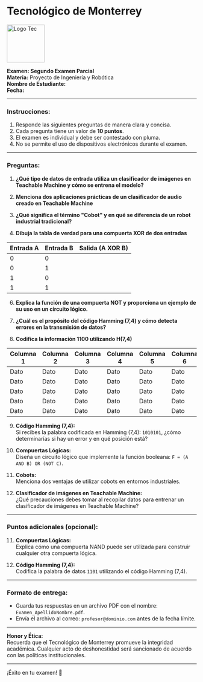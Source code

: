# Tecnológico de Monterrey  
<img src="https://upload.wikimedia.org/wikipedia/commons/thumb/4/47/Logo_del_ITESM.svg/1200px-Logo_del_ITESM.svg.png" alt="Logo Tec" width="100cm" height="100cm" />  

**Examen: Segundo Examen Parcial**  
**Materia:** Proyecto de Ingeniería y Robótica  
**Nombre de Estudiante:**  
**Fecha:** 

---

### **Instrucciones:**  
1. Responde las siguientes preguntas de manera clara y concisa.  
2. Cada pregunta tiene un valor de **10 puntos**.  
3. El examen es individual y debe ser contestado con pluma. 
4. No se permite el uso de dispositivos electrónicos durante el examen.  

---

### **Preguntas:**

1. **¿Qué tipo de datos de entrada utiliza un clasificador de imágenes en Teachable Machine y cómo se entrena el modelo?**  
   

2. **Menciona dos aplicaciones prácticas de un clasificador de audio creado en Teachable Machine**  
  

3. **¿Qué significa el término "Cobot" y en qué se diferencia de un robot industrial tradicional?**  
   

4. **Dibuja la tabla de verdad para una compuerta XOR de dos entradas**

| Entrada A | Entrada B | Salida (A XOR B) |
|-----------|-----------|------------------|
|     0     |     0     |                  |
|     0     |     1     |                  |
|     1     |     0     |                  |
|     1     |     1     |                  | 
  

6. **Explica la función de una compuerta NOT y proporciona un ejemplo de su uso en un circuito lógico.**  
  

7. **¿Cuál es el propósito del código Hamming (7,4) y cómo detecta errores en la transmisión de datos?**

8. **Codifica la información 1100 utilizando H(7,4)**  
 
| Columna 1 | Columna 2 | Columna 3 | Columna 4 | Columna 5 | Columna 6 | Columna 7 | Columna 8 |
|-----------|-----------|-----------|-----------|-----------|-----------|-----------|-----------|
|    Dato   |    Dato   |    Dato   |    Dato   |    Dato   |    Dato   |    Dato   |    Dato   |
|    Dato   |    Dato   |    Dato   |    Dato   |    Dato   |    Dato   |    Dato   |    Dato   |
|    Dato   |    Dato   |    Dato   |    Dato   |    Dato   |    Dato   |    Dato   |    Dato   |
|    Dato   |    Dato   |    Dato   |    Dato   |    Dato   |    Dato   |    Dato   |    Dato   |
|    Dato   |    Dato   |    Dato   |    Dato   |    Dato   |    Dato   |    Dato   |    Dato   |

9. **Código Hamming (7,4):**  
   Si recibes la palabra codificada en Hamming (7,4): `1010101`, ¿cómo determinarías si hay un error y en qué posición está?

10. **Compuertas Lógicas:**  
   Diseña un circuito lógico que implemente la función booleana: `F = (A AND B) OR (NOT C)`.

11. **Cobots:**  
   Menciona dos ventajas de utilizar cobots en entornos industriales.

12. **Clasificador de imágenes en Teachable Machine:**  
    ¿Qué precauciones debes tomar al recopilar datos para entrenar un clasificador de imágenes en Teachable Machine?

---

### **Puntos adicionales (opcional):**

11. **Compuertas Lógicas:**  
    Explica cómo una compuerta NAND puede ser utilizada para construir cualquier otra compuerta lógica.

12. **Código Hamming (7,4):**  
    Codifica la palabra de datos `1101` utilizando el código Hamming (7,4).

---

### **Formato de entrega:**  
- Guarda tus respuestas en un archivo PDF con el nombre: `Examen_ApellidoNombre.pdf`.  
- Envía el archivo al correo: `profesor@dominio.com` antes de la fecha límite.  

---

**Honor y Ética:**  
Recuerda que el Tecnológico de Monterrey promueve la integridad académica. Cualquier acto de deshonestidad será sancionado de acuerdo con las políticas institucionales.  

---

¡Éxito en tu examen! 🚀  
